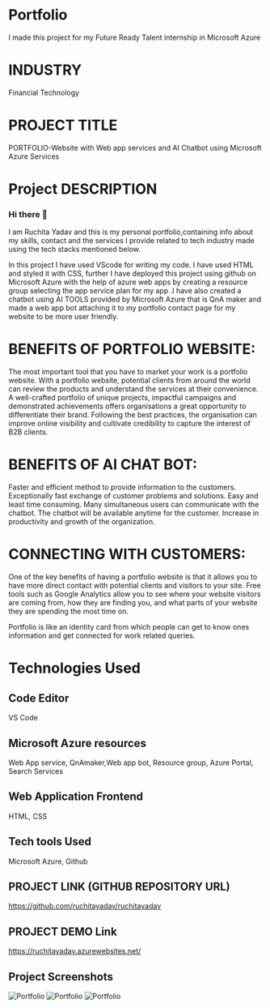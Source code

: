# Portfolio
I made this project for my Future Ready Talent internship in Microsoft Azure
# INDUSTRY 
 Financial Technology
# PROJECT TITLE 
 PORTFOLIO-Website with Web app services and AI Chatbot using Microsoft Azure Services
# Project DESCRIPTION
### Hi there 👋
I am Ruchita Yadav and this is my personal portfolio,containing info about my skills, contact and the services I provide related to tech industry made using the tech stacks mentioned below.

In this project I have used VScode for writing my code. I have used HTML and styled it with CSS, further I have deployed this project using github on Microsoft Azure with the help of azure web apps by creating a resource group selecting the app service plan for my app .I have also created a chatbot using AI TOOLS provided by Microsoft Azure that is QnA maker and made a web app bot attaching it to my portfolio contact page for my website to be more user friendly. 

# BENEFITS OF PORTFOLIO WEBSITE:
The most important tool that you have to market your work is a portfolio website. With a portfolio website, potential clients from around the world can review the  products and understand the services at their convenience. A well-crafted portfolio of unique projects, impactful campaigns and demonstrated achievements offers organisations a great opportunity to differentiate their brand. Following the best practices, the organisation can improve online visibility and cultivate credibility to capture the interest of B2B clients.

# BENEFITS OF AI CHAT BOT:
Faster and efficient method to provide information to the customers. 
Exceptionally fast exchange of customer problems and solutions.
Easy and least time consuming.
Many simultaneous  users  can communicate with the chatbot.
The chatbot will be available anytime for the customer. 
Increase in productivity and growth of the organization.

# CONNECTING WITH CUSTOMERS:
One of the key benefits of having a portfolio website is that it allows you to have more direct contact with potential clients and visitors to your site. Free tools such as Google Analytics allow you to see where your website visitors are coming from, how they are finding you, and what parts of your website they are spending the most time on.


Portfolio is like an identity card from which people can get to know ones information and get connected for work related queries.

 # Technologies Used
 ## Code Editor 
 VS Code
 ## Microsoft Azure resources
 Web App service, QnAmaker,Web app bot, Resource group, Azure Portal, Search Services
 ## Web Application Frontend
 HTML, CSS
 ## Tech tools Used
Microsoft Azure, Github
 ## PROJECT LINK (GITHUB REPOSITORY URL) 
 https://github.com/ruchitayadav/ruchitayadav
 ## PROJECT DEMO Link
 https://ruchitayadav.azurewebsites.net/
 ## Project Screenshots
 ![Portfolio](https://user-images.githubusercontent.com/78698034/149791719-92b8188a-2e35-49a3-b7f1-c9021625cf9f.png)
![Portfolio](https://user-images.githubusercontent.com/78698034/149791783-1b87b685-50f2-44a3-b375-1ed3287f54b6.png)
![Portfolio](https://user-images.githubusercontent.com/78698034/149791813-2691307b-98fd-413a-b02e-f6de65ce82da.png)


